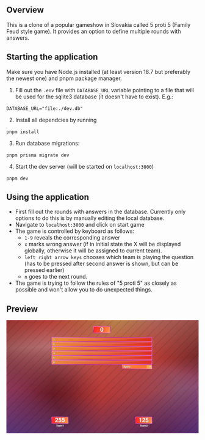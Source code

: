 ## Overview

This is a clone of a popular gameshow in Slovakia called 5 proti 5 (Family Feud style game). It provides an option to define multiple rounds with answers.

## Starting the application

Make sure you have Node.js installed (at least version 18.7 but preferably the newest one) and pnpm package manager.

1. Fill out the `.env` file with `DATABASE_URL` variable pointing to a file that will be used for the sqlite3 database (it doesn't have to exist). E.g.:
```
DATABASE_URL="file:./dev.db"
```
2. Install all dependcies by running
```
pnpm install
```
3. Run database migrations:
```
pnpm prisma migrate dev
```
4. Start the dev server (will be started on `localhost:3000`)
```
pnpm dev
```

## Using the application

- First fill out the rounds with answers in the database. Currently only options to do this is by manually editing the local database.
- Navigate to `localhost:3000` and click on start game
- The game is controlled by keyboard as follows:
  - `1-9` reveals the corresponding answer
  - `x` marks wrong answer (if in initial state the X will be displayed globally, otherwise it will be assigned to current team).
  - `left right arrow keys` chooses which team is playing the question (has to be pressed after second answer is shown, but can be pressed earlier)
  - `n` goes to the next round.
- The game is trying to follow the rules of "5 proti 5" as closely as possible and won't allow you to do unexpected things.

## Preview
![preview](./public/preview.png)
